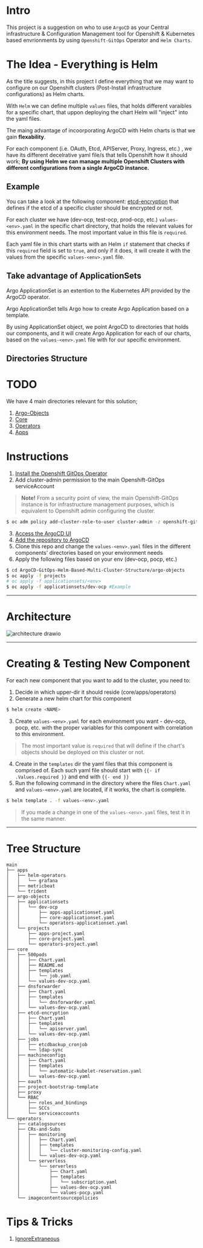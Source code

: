 # Intro
This project is a suggestion on who to use `ArgoCD` as your Central infrastructure & Configuration Management tool for Openshift & Kubernetes based envrionments by using `Openshift-GitOps` Operator and `Helm Charts`.

# The Idea - Everything is Helm
As the title suggests, in this project I define everything that we may want to configure on our Openshift clusters (Post-Install infrastructure configurations) as Helm charts. 

With `Helm` we can define multiple `values` files, that holds different varaibles for a specific chart, that uppon deploying the chart Helm will "inject" into the yaml files.

The maing advantage of incoorporating ArgoCD with Helm charts is that we gain **flexability**.

For each component (i.e. OAuth, Etcd, APIServer, Proxy, Ingress, etc.) , we have its different decelrative yaml file/s that tells Openshift how it should work; **By using Helm we can manage multiple Openshift Clusters with different configurations from a single ArgoCD instance.**

## Example
You can take a look at the following component: [etcd-encryption](https://github.com/tommeramber/ArgoCD-GitOps-Helm-Based-Multi-Cluster-Structure/tree/main/core/etcd-encryption) that defines if the etcd of a specific cluster should be encrypted or not.

For each cluster we have (dev-ocp, test-ocp, prod-ocp, etc.) `values-<env>.yaml` in the specific chart directory, that holds the relevant values for this environment needs. The most important value in this file is `required`.

Each yaml file in this chart starts with an Helm `if` statement that checks if this `required` field is set to `true`, and only if it does, it will create it with the values from the specific `values-<env>.yaml` file.

## Take advantage of ApplicationSets
Argo ApplicationSet is an extention to the Kubernetes API provided by the ArgoCD operator.

Argo ApplicationSet tells Argo how to create Argo Application based on a template.

By using ApplicationSet object, we point ArgoCD to directories that holds our components, and it will create Argo Application for each of our charts, based on the `values-<env>.yaml` file with for our specific environment.

## Directories Structure 

# TODO
We have 4 main directories relevant for this solution;
1. [Argo-Objects](https://github.com/tommeramber/ArgoCD-GitOps-Helm-Based-Multi-Cluster-Structure/tree/main/argo-objects)
2. [Core](https://github.com/tommeramber/ArgoCD-GitOps-Helm-Based-Multi-Cluster-Structure/tree/main/core)
3. [Operators](https://github.com/tommeramber/ArgoCD-GitOps-Helm-Based-Multi-Cluster-Structure/tree/main/operators)
4. [Apps](https://github.com/tommeramber/ArgoCD-GitOps-Helm-Based-Multi-Cluster-Structure/tree/main/apps)


# Instructions 
1. [Install the Openshift GitOps Operator](https://github.com/tommeramber/ArgoCD-GitOps-Helm-Based-Multi-Cluster-Structure/tree/main/docs/InstallOperator)
2. Add cluster-admin permission to the main Openshift-GitOps serviceAccount
> **Note!** From a security point of view, the main Openshift-GitOps instance is for infrastructure management purposes, which is equivalent to Openshift admin configuring the cluster.
```bash
$ oc adm policy add-cluster-role-to-user cluster-admin -z openshift-gitops-argocd-application-controller -n openshift-gitops
```
3. [Access the ArgoCD UI](https://github.com/tommeramber/ArgoCD-GitOps-Helm-Based-Multi-Cluster-Structure/tree/main/docs/LoginToArgo)
4. [Add the repository to ArgoCD](https://github.com/tommeramber/ArgoCD-GitOps-Helm-Based-Multi-Cluster-Structure/tree/main/docs/AddRepoToArgo)
5. Clone this repo and change the `values-<env>.yaml` files in the different components' directories based on your environment needs
6. Apply the following files based on your env (dev-ocp, pocp, etc.)
```bash
$ cd ArgoCD-GitOps-Helm-Based-Multi-Cluster-Structure/argo-objects
$ oc apply -f projects
# oc apply -f applicationsets/<env> 
$ oc apply -f applicationsets/dev-ocp #Example
```
---

# Architecture 
![architecture drawio](https://user-images.githubusercontent.com/60185557/169005408-61517f0c-eec3-451f-9497-8bce42122b44.png)

---

# Creating & Testing New Component
For each new component that you want to add to the cluster, you need to:
1. Decide in which upper-dir it should reside (core/apps/operators)
2. Generate a new helm chart for this component
```bash
$ helm create <NAME>
```
3. Create `values-<env>.yaml` for each environment you want - dev-ocp, pocp, etc. with the proper variables for this component with correlation to this environment.
> The most important value is `required` that will define if the chart's objects should be deployed on this cluster or not.
4. Create in the `templates` dir the yaml files that this component is comprised of. Each such yaml file should start with `{{- if .Values.required }}` and end with `{{- end }}`
5. Run the following command in the directory where the files `Chart.yaml` and `values-<env>.yaml` are located, if it works, the chart is complete.
```bash
$ helm template . -f values-<env>.yaml
```
> If you made a change in one of the `values-<env>.yaml` files, test it in the same manner.

---

# Tree Structure
```
main
├── apps
│   ├── helm-operators
│   │   └── grafana
│   ├── metricbeat
│   └── trident
├── argo-objects
│   ├── applicationsets
│   │   └── dev-ocp
│   │       ├── apps-applicationset.yaml
│   │       ├── core-applicationset.yaml
│   │       └── operators-applicationset.yaml
│   └── projects
│       ├── apps-project.yaml
│       ├── core-project.yaml
│       └── operators-project.yaml
├── core
│   ├── 500pods
│   │   ├── Chart.yaml
│   │   ├── README.md
│   │   ├── templates
│   │   │   └── job.yaml
│   │   └── values-dev-ocp.yaml
│   ├── dnsforwarder
│   │   ├── Chart.yaml
│   │   ├── templates
│   │   │   └── dnsforwarder.yaml
│   │   └── values-dev-ocp.yaml
│   ├── etcd-encryption
│   │   ├── Chart.yaml
│   │   ├── templates
│   │   │   └── apiserver.yaml
│   │   └── values-dev-ocp.yaml
│   ├── jobs
│   │   ├── etcdbackup_cronjob
│   │   └── ldap-sync
│   ├── machineconfigs
│   │   ├── Chart.yaml
│   │   ├── templates
│   │   │   └── automatic-kubelet-reservation.yaml
│   │   └── values-dev-ocp.yaml
│   ├── oauth
│   ├── project-bootstrap-template
│   ├── proxy
│   └── RBAC
│       ├── roles_and_bindings
│       ├── SCCs
│       └── serviceaccounts
└── operators
    ├── catalogsources
    ├── CRs-and-Subs
    │   ├── monitoring
    │   │   ├── Chart.yaml
    │   │   ├── templates
    │   │   │   └── cluster-monitoring-config.yaml
    │   │   └── values-dev-ocp.yaml
    │   └── serverless
    │       └── serverless
    │           ├── Chart.yaml
    │           ├── templates
    │           │   └── subscription.yaml
    │           ├── values-dev-ocp.yaml
    │           └── values-pocp.yaml
    └── imagecontentsourcepolicies

```


# Tips & Tricks

1. [IgnoreExtraneous](https://github.com/tommeramber/ArgoCD-GitOps-Helm-Based-Multi-Cluster-Structure/tree/main/docs/IgnoreExtraneous)
